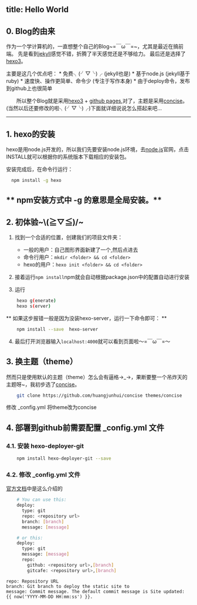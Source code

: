 title: Hello World
---
## 0. Blog的由来
作为一个学计算机的，一直想整个自己的Blog~=￣ω￣=~，尤其是最近在搞前端。
先是看到[jekyll](http://jekyllcn.com/)感觉不错，折腾了半天感觉还是不够给力。
最后还是选择了[hexo3](https://hexo.io/)。
<!-- more -->

  主要是这几个优点吧：
    * 免费╮(╯▽╰)╭             (jekyll也是)
    * 基于node.js                 (jekyll基于ruby)
    * 速度快、操作更简单、命令少     (专注于写作本身)
    * 由于deploy命令，发布到github上也很简单

　　所以整个Blog就是采用[hexo3](https://hexo.io/) + [github pages](https://pages.github.com/),对了，主题是采用[concise](https://github.com/huangjunhui/concise)。(当然以后还要修改的啦╮(╯▽╰)╭)下面就详细说说怎么搭起来吧...

---

## 1. hexo的安装
hexo是用node.js开发的，所以我们先要安装node.js环境，去[node.js](https://nodejs.org/en/)官网，点击INSTALL就可以根据你的系统版本下载相应的安装包。  

安装完成后，在命令行运行：
```bash
  npm install -g hexo
```
** npm安装方式中 -g 的意思是全局安装。**
---

## 2. 初体验~\\(≧▽≦)/~
1. 找到一个合适的位置，创建我们的项目文件夹：
    * 一般的用户：自己图形界面新建了一个,然后点进去
    * 命令行用户：`mkdir <folder> && cd <folder>`
    * hexo的用户：`hexo init <folder> && cd <folder>`

2. 接着运行`npm install`npm就会自动根据package.json中的配置自动进行安装

3. 运行
```bash
    hexo g(enerate)
    hexo s(erver)
```
** 如果这步报错一般是因为没装hexo-server，运行一下命令即可： **
```bash
    npm install --save  hexo-server
```

4. 最后打开浏览器输入`localhost:4000`就可以看到页面啦～=￣ω￣=～

## 3. 换主题（theme）
然而只是使用默认的主题（theme）怎么会有逼格→_→，果断要整一个吊炸天的主题呀~，我初步选了[concise](https://github.com/huangjunhui/concise)。
```bash
    git clone https://github.com/huangjunhui/concise themes/concise
```
修改 _config.yml 将theme改为concise

## 4. 部署到github前需要配置 _config.yml 文件
### 4.1. 安装 hexo-deployer-git
```bash
    npm install hexo-deployer-git --save
```

### 4.2. 修改 _config.yml 文件
[官方文档](https://github.com/hexojs/hexo-deployer-git)中是这么介绍的
```bash
    # You can use this:
    deploy:
      type: git
      repo: <repository url>
      branch: [branch]
      message: [message]

    # or this:
    deploy:
      type: git
      message: [message]
      repo: 
        github: <repository url>,[branch]
        gitcafe: <repository url>,[branch]
```
```
repo: Repository URL
branch: Git branch to deploy the static site to
message: Commit message. The default commit message is Site updated: {{ now('YYYY-MM-DD HH:mm:ss') }}.
```

